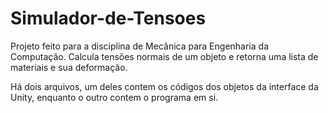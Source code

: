 # Simulador-de-Tensoes
Projeto feito para a disciplina de Mecânica para Engenharia da Computação. Calcula tensões normais de um objeto e retorna uma lista de materiais e sua deformação.

Há dois arquivos, um deles contem os códigos dos objetos da interface da Unity, enquanto o outro contem o programa em si. 
